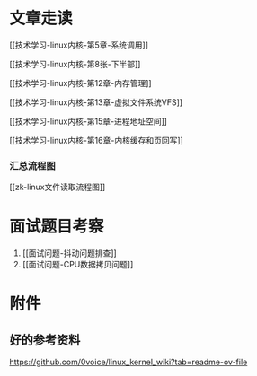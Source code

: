 ﻿---
publish: true
---

# 文章走读


[[技术学习-linux内核-第5章-系统调用]]

[[技术学习-linux内核-第8张-下半部]]

[[技术学习-linux内核-第12章-内存管理]]

[[技术学习-linux内核-第13章-虚拟文件系统VFS]]

[[技术学习-linux内核-第15章-进程地址空间]]

[[技术学习-linux内核-第16章-内核缓存和页回写]]


### 汇总流程图
[[zk-linux文件读取流程图]]

# 面试题目考察

1. [[面试问题-抖动问题排查]]
2. [[面试问题-CPU数据拷贝问题]]



# 附件
## 好的参考资料

https://github.com/0voice/linux_kernel_wiki?tab=readme-ov-file

